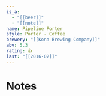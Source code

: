 ```yaml
---
is_a:
  - "[[beer]]"
  - "[[note]]"
name: Pipeline Porter
style: Porter - Coffee
brewery: "[[Kona Brewing Company]]"
abv: 5.3
rating: 👍
last: "[[2016-02]]"
---
```

# Notes

